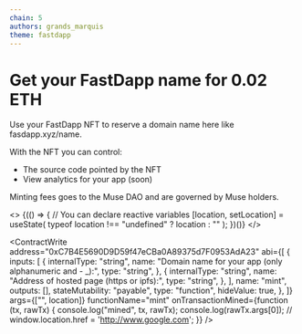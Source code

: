```yaml
---
chain: 5
authors: grands_marquis
theme: fastdapp
---
```


# Get your FastDapp name for 0.02 ETH

Use your FastDapp NFT to reserve a domain name here like fasdapp.xyz/name.

With the NFT you can control:

- The source code pointed by the NFT
- View analytics for your app (soon)

Minting fees goes to the Muse DAO and are governed by Muse holders.

<>
  {(() => {
    // You can declare reactive variables
    [location, setLocation] = useState(
      typeof location !== "undefined" ? location : ""
    );
  })()}
</>

<ContractWrite
  address="0xC7B4E5690D9D59f47eCBa0A89375d7F0953AdA23"
  abi={[
    {
      inputs: [
        {
          internalType: "string",
          name: "Domain name for your app (only alphanumeric and - _):",
          type: "string",
        },
        {
          internalType: "string",
          name: "Address of hosted page (https or ipfs):",
          type: "string",
        },
      ],
      name: "mint",
      outputs: [],
      stateMutability: "payable",
      type: "function",
      hideValue: true,
    },
  ]}
  args={["", location]}
  functionName="mint"
  onTransactionMined={function (tx, rawTx) {
    console.log("mined", tx, rawTx);
    console.log(rawTx.args[0]);
    // window.location.href = 'http://www.google.com';
  }}
/>
